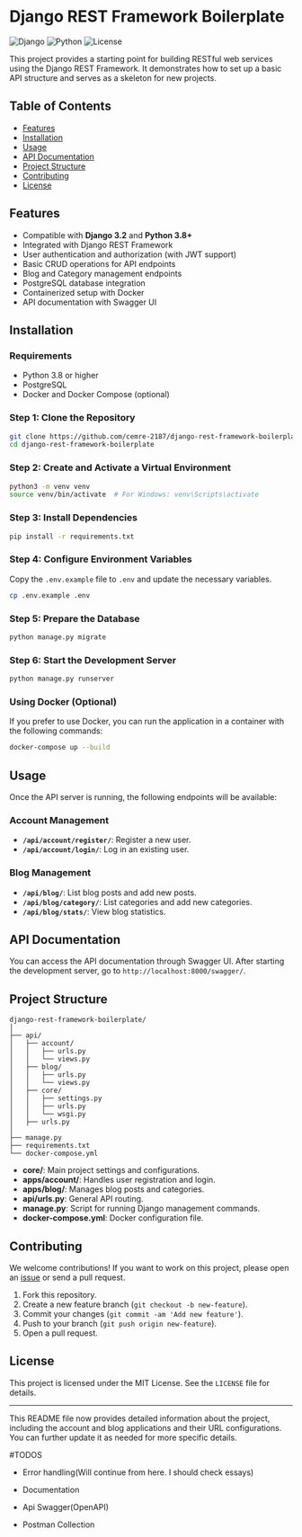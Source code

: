 # Django REST Framework Boilerplate

![Django](https://img.shields.io/badge/Django-3.2-blue)
![Python](https://img.shields.io/badge/Python-3.8+-brightgreen)
![License](https://img.shields.io/badge/License-MIT-yellow)

This project provides a starting point for building RESTful web services using the Django REST Framework. It demonstrates how to set up a basic API structure and serves as a skeleton for new projects.

## Table of Contents

- [Features](#features)
- [Installation](#installation)
- [Usage](#usage)
- [API Documentation](#api-documentation)
- [Project Structure](#project-structure)
- [Contributing](#contributing)
- [License](#license)

## Features

- Compatible with **Django 3.2** and **Python 3.8+**
- Integrated with Django REST Framework
- User authentication and authorization (with JWT support)
- Basic CRUD operations for API endpoints
- Blog and Category management endpoints
- PostgreSQL database integration
- Containerized setup with Docker
- API documentation with Swagger UI

## Installation

### Requirements

- Python 3.8 or higher
- PostgreSQL
- Docker and Docker Compose (optional)

### Step 1: Clone the Repository

```bash
git clone https://github.com/cemre-2187/django-rest-framework-boilerplate.git
cd django-rest-framework-boilerplate
```

### Step 2: Create and Activate a Virtual Environment

```bash
python3 -m venv venv
source venv/bin/activate  # For Windows: venv\Scripts\activate
```

### Step 3: Install Dependencies

```bash
pip install -r requirements.txt
```

### Step 4: Configure Environment Variables

Copy the `.env.example` file to `.env` and update the necessary variables.

```bash
cp .env.example .env
```

### Step 5: Prepare the Database

```bash
python manage.py migrate
```

### Step 6: Start the Development Server

```bash
python manage.py runserver
```

### Using Docker (Optional)

If you prefer to use Docker, you can run the application in a container with the following commands:

```bash
docker-compose up --build
```

## Usage

Once the API server is running, the following endpoints will be available:

### Account Management

- **`/api/account/register/`**: Register a new user.
- **`/api/account/login/`**: Log in an existing user.

### Blog Management

- **`/api/blog/`**: List blog posts and add new posts.
- **`/api/blog/category/`**: List categories and add new categories.
- **`/api/blog/stats/`**: View blog statistics.

## API Documentation

You can access the API documentation through Swagger UI. After starting the development server, go to `http://localhost:8000/swagger/`.

## Project Structure

```plaintext
django-rest-framework-boilerplate/
│
├── api/
│   ├── account/
│   │   ├── urls.py
│   │   └── views.py
│   ├── blog/
│   │   ├── urls.py
│   │   └── views.py
│   ├── core/
│   │   ├── settings.py
│   │   ├── urls.py
│   │   └── wsgi.py
│   ├── urls.py
│
├── manage.py
├── requirements.txt
└── docker-compose.yml
```

- **core/**: Main project settings and configurations.
- **apps/account/**: Handles user registration and login.
- **apps/blog/**: Manages blog posts and categories.
- **api/urls.py**: General API routing.
- **manage.py**: Script for running Django management commands.
- **docker-compose.yml**: Docker configuration file.

## Contributing

We welcome contributions! If you want to work on this project, please open an [issue](https://github.com/cemre-2187/django-rest-framework-boilerplate/issues) or send a pull request.

1. Fork this repository.
2. Create a new feature branch (`git checkout -b new-feature`).
3. Commit your changes (`git commit -am 'Add new feature'`).
4. Push to your branch (`git push origin new-feature`).
5. Open a pull request.

## License

This project is licensed under the MIT License. See the `LICENSE` file for details.

---

This README file now provides detailed information about the project, including the account and blog applications and their URL configurations. You can further update it as needed for more specific details.

#TODOS


 - Error handling(Will continue from here. I should check essays)
 
 - Documentation
 - Api Swagger(OpenAPI)
 - Postman Collection